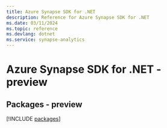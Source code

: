 ```yaml
---
title: Azure Synapse SDK for .NET
description: Reference for Azure Synapse SDK for .NET
ms.date: 03/11/2024
ms.topic: reference
ms.devlang: dotnet
ms.service: synapse-analytics
---
```

# Azure Synapse SDK for .NET - preview
## Packages - preview
[!INCLUDE [packages](synapse-index.md)]